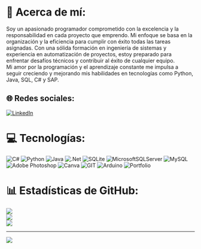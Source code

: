 # 💫 Acerca de mí:
Soy un apasionado programador comprometido con la excelencia y la responsabilidad en cada proyecto que emprendo. Mi enfoque se basa en la organización y la eficiencia para cumplir con éxito todas las tareas asignadas. Con una sólida formación en ingeniería de sistemas y experiencia en automatización de proyectos, estoy preparado para enfrentar desafíos técnicos y contribuir al éxito de cualquier equipo. <br>Mi amor por la programación y el aprendizaje constante me impulsa a seguir creciendo y mejorando mis habilidades en tecnologías como Python, Java, SQL, C# y SAP.<br>


## 🌐 Redes sociales:
[![LinkedIn](https://img.shields.io/badge/LinkedIn-%230077B5.svg?logo=linkedin&logoColor=white)](https://linkedin.com/in/https://www.linkedin.com/in/oscar-mauricio-mesa-quevedo-5829a51b7/) 

# 💻 Tecnologías:
![C#](https://img.shields.io/badge/c%23-%23239120.svg?style=flat&logo=c-sharp&logoColor=white) ![Python](https://img.shields.io/badge/python-3670A0?style=flat&logo=python&logoColor=ffdd54) ![Java](https://img.shields.io/badge/java-%23ED8B00.svg?style=flat&logo=openjdk&logoColor=white) ![.Net](https://img.shields.io/badge/.NET-5C2D91?style=flat&logo=.net&logoColor=white) ![SQLite](https://img.shields.io/badge/sqlite-%2307405e.svg?style=flat&logo=sqlite&logoColor=white) ![MicrosoftSQLServer](https://img.shields.io/badge/Microsoft%20SQL%20Server-CC2927?style=flat&logo=microsoft%20sql%20server&logoColor=white) ![MySQL](https://img.shields.io/badge/mysql-%2300000f.svg?style=flat&logo=mysql&logoColor=white) ![Adobe Photoshop](https://img.shields.io/badge/adobe%20photoshop-%2331A8FF.svg?style=flat&logo=adobe%20photoshop&logoColor=white) ![Canva](https://img.shields.io/badge/Canva-%2300C4CC.svg?style=flat&logo=Canva&logoColor=white)   ![GIT](https://img.shields.io/badge/Git-fc6d26?style=flat&logo=git&logoColor=white) ![Arduino](https://img.shields.io/badge/-Arduino-00979D?style=flat&logo=Arduino&logoColor=white) ![Portfolio](https://img.shields.io/badge/Portfolio-%23000000.svg?style=flat&logo=firefox&logoColor=#FF7139)
# 📊 Estadísticas  de GitHub:
![](https://github-readme-stats.vercel.app/api?username=OscarMes&theme=calm&hide_border=false&include_all_commits=true&count_private=false)<br/>
![](https://github-readme-streak-stats.herokuapp.com/?user=OscarMes&theme=calm&hide_border=false)<br/>
![](https://github-readme-stats.vercel.app/api/top-langs/?username=OscarMes&theme=calm&hide_border=false&include_all_commits=true&count_private=false&layout=compact)

---
[![](https://visitcount.itsvg.in/api?id=OscarMes&icon=5&color=0)](https://visitcount.itsvg.in)

<!-- Proudly created with GPRM ( https://gprm.itsvg.in ) -->
